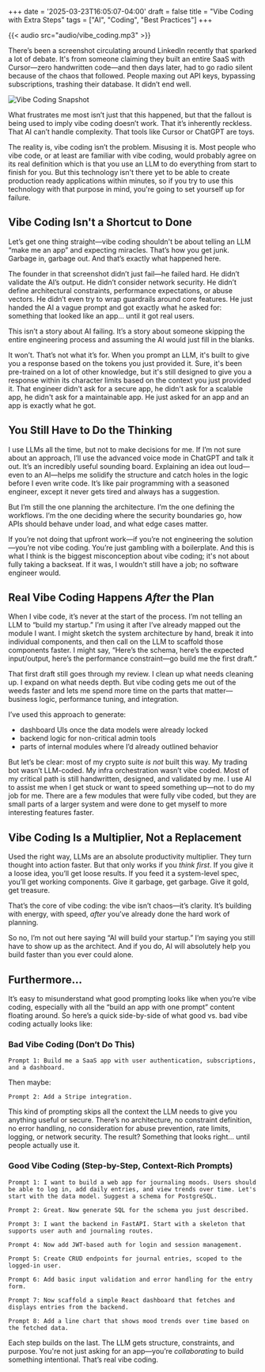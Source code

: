 +++
date = '2025-03-23T16:05:07-04:00'
draft = false
title = "Vibe Coding with Extra Steps"
tags = ["AI", "Coding", "Best Practices"]
+++

{{< audio src="audio/vibe_coding.mp3" >}}

There’s been a screenshot circulating around LinkedIn recently that sparked a lot of debate. It's from someone claiming they built an entire SaaS with Cursor—zero handwritten code—and then days later, had to go radio silent because of the chaos that followed. People maxing out API keys, bypassing subscriptions, trashing their database. It didn’t end well.

![Vibe Coding Snapshot](/images/vibe_coding_post.jpeg)

What frustrates me most isn’t just that this happened, but that the fallout is being used to imply vibe coding doesn’t work. That it’s inherently reckless. That AI can’t handle complexity. That tools like Cursor or ChatGPT are toys.

The reality is, vibe coding isn’t the problem. Misusing it is. Most people who vibe code, or at least are familiar with vibe coding, would probably agree on its real definition which is that you use an LLM to do everything from start to finish for you. But this technology isn't there yet to be able to create production ready applications within minutes, so if you try to use this technology with that purpose in mind, you're going to set yourself up for failure.

## Vibe Coding Isn't a Shortcut to Done

Let’s get one thing straight—vibe coding shouldn't be about telling an LLM “make me an app” and expecting miracles. That’s how you get junk. Garbage in, garbage out. And that’s exactly what happened here.

The founder in that screenshot didn’t just fail—he failed hard. He didn’t validate the AI’s output. He didn’t consider network security. He didn’t define architectural constraints, performance expectations, or abuse vectors. He didn’t even try to wrap guardrails around core features. He just handed the AI a vague prompt and got exactly what he asked for: something that looked like an app… until it got real users.

This isn’t a story about AI failing. It’s a story about someone skipping the entire engineering process and assuming the AI would just fill in the blanks.

It won’t. That’s not what it’s for. When you prompt an LLM, it's built to give you a response based on the tokens you just provided it. Sure, it's been pre-trained on a lot of other knowledge, but it's still designed to give you a response within its character limits based on the context you just provided it. That engineer didn't ask for a secure app, he didn't ask for a scalable app, he didn't ask for a maintainable app. He just asked for an app and an app is exactly what he got.

## You Still Have to Do the Thinking

I use LLMs all the time, but not to make decisions for me. If I’m not sure about an approach, I’ll use the advanced voice mode in ChatGPT and talk it out. It’s an incredibly useful sounding board. Explaining an idea out loud—even to an AI—helps me solidify the structure and catch holes in the logic before I even write code. It’s like pair programming with a seasoned engineer, except it never gets tired and always has a suggestion.

But I’m still the one planning the architecture. I’m the one defining the workflows. I’m the one deciding where the security boundaries go, how APIs should behave under load, and what edge cases matter.

If you’re not doing that upfront work—if you’re not engineering the solution—you’re not vibe coding. You’re just gambling with a boilerplate. And this is what I think is the biggest misconception about vibe coding; it's not about fully taking a backseat. If it was, I wouldn't still have a job; no software engineer would. 

## Real Vibe Coding Happens *After* the Plan

When I vibe code, it’s never at the start of the process. I’m not telling an LLM to “build my startup.” I’m using it after I’ve already mapped out the module I want. I might sketch the system architecture by hand, break it into individual components, and then call on the LLM to scaffold those components faster. I might say, “Here’s the schema, here’s the expected input/output, here’s the performance constraint—go build me the first draft.”

That first draft still goes through my review. I clean up what needs cleaning up. I expand on what needs depth. But vibe coding gets me out of the weeds faster and lets me spend more time on the parts that matter—business logic, performance tuning, and integration.

I’ve used this approach to generate:
- dashboard UIs once the data models were already locked
- backend logic for non-critical admin tools
- parts of internal modules where I’d already outlined behavior

But let’s be clear: most of my crypto suite *is not* built this way. My trading bot wasn’t LLM-coded. My infra orchestration wasn’t vibe coded. Most of my critical path is still handwritten, designed, and validated by me. I use AI to assist me when I get stuck or want to speed something up—not to do my job for me. There are a few modules that were fully vibe coded, but they are small parts of a larger system and were done to get myself to more interesting features faster.

## Vibe Coding Is a Multiplier, Not a Replacement

Used the right way, LLMs are an absolute productivity multiplier. They turn thought into action faster. But that only works if you *think first*. If you give it a loose idea, you’ll get loose results. If you feed it a system-level spec, you’ll get working components. Give it garbage, get garbage. Give it gold, get treasure.

That’s the core of vibe coding: the vibe isn’t chaos—it’s clarity. It’s building with energy, with speed, *after* you’ve already done the hard work of planning.

So no, I’m not out here saying “AI will build your startup.” I’m saying you still have to show up as the architect. And if you do, AI will absolutely help you build faster than you ever could alone.


## Furthermore...

It’s easy to misunderstand what good prompting looks like when you’re vibe coding, especially with all the “build an app with one prompt” content floating around. So here’s a quick side-by-side of what good vs. bad vibe coding actually looks like:

### **Bad Vibe Coding (Don’t Do This)**

```text
Prompt 1: Build me a SaaS app with user authentication, subscriptions, and a dashboard.
```

Then maybe:

```text
Prompt 2: Add a Stripe integration.
```

This kind of prompting skips all the context the LLM needs to give you anything useful or secure. There’s no architecture, no constraint definition, no error handling, no consideration for abuse prevention, rate limits, logging, or network security. The result? Something that looks right… until people actually use it.

### **Good Vibe Coding (Step-by-Step, Context-Rich Prompts)**

```text
Prompt 1: I want to build a web app for journaling moods. Users should be able to log in, add daily entries, and view trends over time. Let's start with the data model. Suggest a schema for PostgreSQL.
```

```text
Prompt 2: Great. Now generate SQL for the schema you just described.
```

```text
Prompt 3: I want the backend in FastAPI. Start with a skeleton that supports user auth and journaling routes.
```

```text
Prompt 4: Now add JWT-based auth for login and session management.
```

```text
Prompt 5: Create CRUD endpoints for journal entries, scoped to the logged-in user.
```

```text
Prompt 6: Add basic input validation and error handling for the entry form.
```

```text
Prompt 7: Now scaffold a simple React dashboard that fetches and displays entries from the backend.
```

```text
Prompt 8: Add a line chart that shows mood trends over time based on the fetched data.
```

Each step builds on the last. The LLM gets structure, constraints, and purpose. You're not just asking for an app—you’re *collaborating* to build something intentional. That’s real vibe coding.